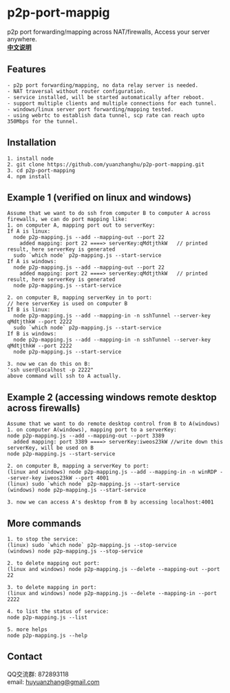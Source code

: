 # p2p-port-mappig
p2p port forwarding/mapping across NAT/firewalls, Access your server anywhere.
<br />
<a href="https://github.com/yuanzhanghu/p2p-port-mapping/blob/master/README_Chinese.md"><strong>中文说明</strong></a>
## Features
```
- p2p port forwarding/mapping, no data relay server is needed.
- NAT traversal without router configuration.
- service installed, will be started automatically after reboot.
- support multiple clients and multiple connections for each tunnel.
- windows/linux server port forwarding/mapping tested.
- using webrtc to establish data tunnel, scp rate can reach upto 350Mbps for the tunnel.
```
## Installation
```
1. install node
2. git clone https://github.com/yuanzhanghu/p2p-port-mapping.git
3. cd p2p-port-mapping
4. npm install
```
## Example 1 (verified on linux and windows)
```
Assume that we want to do ssh from computer B to computer A across firewalls, we can do port mapping like:
1. on computer A, mapping port out to serverKey:
If A is linux:
  node p2p-mapping.js --add --mapping-out --port 22
    added mapping: port 22 ====> serverKey:qMdtjthkW   // printed result, here serverKey is generated
  sudo `which node` p2p-mapping.js --start-service
If A is windows:
  node p2p-mapping.js --add --mapping-out --port 22
    added mapping: port 22 ====> serverKey:qMdtjthkW   // printed result, here serverKey is generated
  node p2p-mapping.js --start-service

2. on computer B, mapping serverKey in to port:
// here serverKey is used on computer B
If B is linux:
  node p2p-mapping.js --add --mapping-in -n sshTunnel --server-key qMdtjthkW --port 2222
  sudo `which node` p2p-mapping.js --start-service
If B is windows:
  node p2p-mapping.js --add --mapping-in -n sshTunnel --server-key qMdtjthkW --port 2222
  node p2p-mapping.js --start-service

3. now we can do this on B:
'ssh user@localhost -p 2222"
above command will ssh to A actually.
```
## Example 2 (accessing windows remote desktop across firewalls)
```
Assume that we want to do remote desktop control from B to A(windows)
1. on computer A(windows), mapping port to a serverKey:
node p2p-mapping.js --add --mapping-out --port 3389
  added mapping: port 3389 ====> serverKey:iweos23kW //write down this serverKey, will be used on B
node p2p-mapping.js --start-service

2. on computer B, mapping a serverKey to port:
(linux and windows) node p2p-mapping.js --add --mapping-in -n winRDP --server-key iweos23kW --port 4001
(linux) sudo `which node` p2p-mapping.js --start-service
(windows) node p2p-mapping.js --start-service

3. now we can access A's desktop from B by accessing localhost:4001
```
## More commands
```
1. to stop the service: 
(linux) sudo `which node` p2p-mapping.js --stop-service
(windows) node p2p-mapping.js --stop-service

2. to delete mapping out port: 
(linux and windows) node p2p-mapping.js --delete --mapping-out --port 22

3. to delete mapping in port: 
(linux and windows) node p2p-mapping.js --delete --mapping-in --port 2222

4. to list the status of service: 
node p2p-mapping.js --list

5. more helps
node p2p-mapping.js --help

```
## Contact
QQ交流群: 872893118
<br />
email: huyuanzhang@gmail.com

